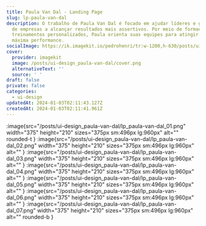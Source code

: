 ```yaml
---
title: Paula Van Dal - Landing Page
slug: lp-paula-van-dal
description: O trabalho de Paula Van Dal é focado em ajudar líderes e gestores
  de empresas a alcançar resultados mais assertivos. Por meio de formações e
  treinamentos personalizados, Paula orienta suas equipes para atingir sua
  máxima performance.
socialImage: https://ik.imagekit.io/pedrohenri/tr:w-1200,h-630/posts/ui-design_paula-van-dal/social-image.png
cover:
  provider: imagekit
  image: /posts/ui-design_paula-van-dal/cover.png
  alternativeText: ''
  source: ' '
draft: false
private: false
categories:
  - ui-design
updatedAt: 2024-01-03T02:11:43.127Z
createdAt: 2024-01-03T02:11:41.961Z
---
```


:image{src="/posts/ui-design_paula-van-dal/lp_paula-van-dal_01.png" width="375" height="210" sizes="375px sm:496px lg:960px" alt="" rounded-t }
:image{src="/posts/ui-design_paula-van-dal/lp_paula-van-dal_02.png" width="375" height="210" sizes="375px sm:496px lg:960px" alt="" }
:image{src="/posts/ui-design_paula-van-dal/lp_paula-van-dal_03.png" width="375" height="210" sizes="375px sm:496px lg:960px" alt="" }
:image{src="/posts/ui-design_paula-van-dal/lp_paula-van-dal_04.png" width="375" height="210" sizes="375px sm:496px lg:960px" alt="" }
:image{src="/posts/ui-design_paula-van-dal/lp_paula-van-dal_05.png" width="375" height="210" sizes="375px sm:496px lg:960px" alt="" }
:image{src="/posts/ui-design_paula-van-dal/lp_paula-van-dal_06.png" width="375" height="210" sizes="375px sm:496px lg:960px" alt="" }
:image{src="/posts/ui-design_paula-van-dal/lp_paula-van-dal_07.png" width="375" height="210" sizes="375px sm:496px lg:960px" alt="" rounded-b }
